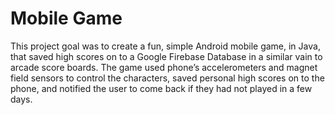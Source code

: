 # Mobile Game
 This project goal was to create a fun, simple Android mobile game, in Java, that saved high scores on to a Google Firebase Database in a similar vain to arcade score boards. The game used phone’s accelerometers and magnet field sensors to control the characters, saved personal high scores on to the phone, and notified the user to come back if they had not played in a few days.
